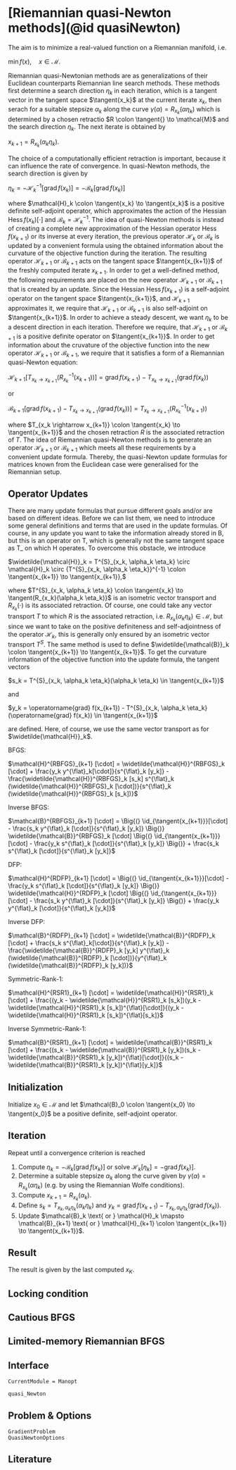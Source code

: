 # [Riemannian quasi-Newton methods](@id quasiNewton)

The aim is to minimize a real-valued function on a Riemannian manifold, i.e.

$\min f(x), \quad x \in \mathcal{M}$.

Riemannian quasi-Newtonian methods are as generalizations of their Euclidean counterparts Riemannian line search methods. These methods first determine a search direction $\eta_k$ in each iteration, which is a tangent vector in the tangent space $\tangent{x_k}$ at the current iterate $x_k$, then serach for a suitable stepsize $\alpha_k$ along the curve $\gamma(\alpha) = R_{x_k}(\alpha \eta_k)$ which is determined by a chosen retractio $R \colon \tangent{} \to \mathcal{M}$ and the search direction $\eta_k$. The next iterate is obtained by

$x_{k+1} = R_{x_k}(\alpha_k \eta_k)$.

The choice of a computationally efficient retraction is important, because it can influence the rate of convergence. 
In quasi-Newton methods, the search direction is given by

$\eta_k = -{\mathcal{H}_k}^{-1}[\operatorname{grad} f (x_k)] = -\mathcal{B}_k [\operatorname{grad} f (x_k)]$

where $\mathcal{H}_k \colon \tangent{x_k} \to \tangent{x_k}$ is a positive definite self-adjoint operator, which approximates the action of the Hessian $\operatorname{Hess} f (x_k)[\cdot]$ and $\mathcal{B}_k = {\mathcal{H}_k}^{-1}$. The idea of quasi-Newton methods is instead of creating a complete new approximation of the Hessian operator $\operatorname{Hess} f(x_{k+1})$ or its inverse at every iteration, the previous operator $\mathcal{H}_k$ or $\mathcal{B}_k$ is updated by a convenient formula using the obtained information about the curvature of the objective function during the iteration. The resulting operator $\mathcal{H}_{k+1}$ or $\mathcal{B}_{k+1}$ acts on the tangent space $\tangent{x_{k+1}}$ of the freshly computed iterate $x_{k+1}$.
In order to get a well-defined method, the following requirements are placed on the new operator $\mathcal{H}_{k+1}$ or $\mathcal{B}_{k+1}$ that is created by an update. Since the Hessian $\operatorname{Hess} f(x_{k+1})$ is a self-adjoint operator on the tangent space $\tangent{x_{k+1}}$, and $\mathcal{H}_{k+1}$ approximates it, we require that $\mathcal{H}_{k+1}$ or $\mathcal{B}_{k+1}$ is also self-adjoint on $\tangent{x_{k+1}}$. In order to achieve a steady descent, we want $\eta_k$ to be a descent direction in each iteration. Therefore we require, that $\mathcal{H}_{k+1}$ or $\mathcal{B}_{k+1}$ is a positive definite operator on $\tangent{x_{k+1}}$. In order to get information about the cruvature of the objective function into the new operator $\mathcal{H}_{k+1}$ or $\mathcal{B}_{k+1}$, we require that it satisfies a form of a Riemannian quasi-Newton equation:

$\mathcal{H}_{k+1} [T_{x_k \rightarrow x_{k+1}}({R_{x_k}}^{-1}(x_{k+1}))] = \operatorname{grad} f(x_{k+1}) - T_{x_k \rightarrow x_{k+1}}(\operatorname{grad} f(x_k))$

or 

$\mathcal{B}_{k+1} [\operatorname{grad} f(x_{k+1}) - T_{x_k \rightarrow x_{k+1}}(\operatorname{grad} f(x_k))] = T_{x_k \rightarrow x_{k+1}}({R_{x_k}}^{-1}(x_{k+1}))$

where $T_{x_k \rightarrow x_{k+1}} \colon \tangent{x_k} \to \tangent{x_{k+1}}$ and the chosen retraction $R$ is the associated retraction of $T$. 
The idea of Riemannian quasi-Newton methods is to generate an operator $\mathcal{H}_{k+1}$ or $\mathcal{B}_{k+1}$ which meets all these requirements by a convenient update formula. Thereby, the quasi-Newton update formulas for matrices known from the Euclidean case were generalised for the Riemannian setup. 

## Operator Updates

There are many update formulas that pursue different goals and/or are based on different ideas. Before we can list them, we need to introduce some general definitions and terms that are used in the update formulas. 
Of course, in any update you want to take the information already stored in B, but this is an operator on T, which is generally not the same tangent space as T_ on which H operates. To overcome this obstacle, we introduce

$\widetilde{\mathcal{H}}_k = T^{S}_{x_k, \alpha_k \eta_k} \circ \mathcal{H}_k \circ {T^{S}_{x_k, \alpha_k \eta_k}}^{-1} \colon \tangent{x_{k+1}} \to \tangent{x_{k+1}},$

where $T^{S}_{x_k, \alpha_k \eta_k} \colon \tangent{x_k} \to \tangent{R_{x_k}(\alpha_k \eta_k)}$ is an isometric vector transport and $R_{x_k}(\cdot)$ is its associated retraction. Of course, one could take any vector transport $T$ to which $R$ is the associated retraction, i.e. $R_{x_k}(\alpha_k \eta_k) \in \mathcal{M}$, but since we want to take on the positive definiteness and self-adjointness of the operator $\mathcal{H}_k$, this is generally only ensured by an isometric vector transport $T^S$. The same method is used to define $\widetilde{\mathcal{B}}_k \colon \tangent{x_{k+1}} \to \tangent{x_{k+1}}$. 
To get the curvature information of the objective function into the update formula, the tangent vectors 

$s_k = T^{S}_{x_k, \alpha_k \eta_k}(\alpha_k \eta_k) \in \tangent{x_{k+1}}$

and 

$y_k = \operatorname{grad} f(x_{k+1}) - T^{S}_{x_k, \alpha_k \eta_k}(\operatorname{grad} f(x_k)) \in \tangent{x_{k+1}}$

are defined. Here, of course, we use the same vector transport as for $\widetilde{\mathcal{H}}_k$.

BFGS:

$\mathcal{H}^{RBFGS}_{k+1} [\cdot] = \widetilde{\mathcal{H}}^{RBFGS}_k [\cdot] + \frac{y_k y^{\flat}_k[\cdot]}{s^{\flat}_k [y_k]} - \frac{\widetilde{\mathcal{H}}^{RBFGS}_k [s_k] s^{\flat}_k (\widetilde{\mathcal{H}}^{RBFGS}_k [\cdot])}{s^{\flat}_k (\widetilde{\mathcal{H}}^{RBFGS}_k [s_k])}$

Inverse BFGS: 

$\mathcal{B}^{RBFGS}_{k+1} [\cdot] = \Big{(} \id_{\tangent{x_{k+1}}}[\cdot] - \frac{s_k y^{\flat}_k [\cdot]}{s^{\flat}_k [y_k]} \Big{)} \widetilde{\mathcal{B}}^{RBFGS}_k [\cdot] \Big{(} \id_{\tangent{x_{k+1}}}[\cdot] - \frac{y_k s^{\flat}_k [\cdot]}{s^{\flat}_k [y_k]} \Big{)} + \frac{s_k s^{\flat}_k [\cdot]}{s^{\flat}_k [y_k]}$

DFP:

$\mathcal{H}^{RDFP}_{k+1} [\cdot] = \Big{(} \id_{\tangent{x_{k+1}}}[\cdot] - \frac{y_k s^{\flat}_k [\cdot]}{s^{\flat}_k [y_k]} \Big{)} \widetilde{\mathcal{H}}^{RDFP}_k [\cdot] \Big{(} \id_{\tangent{x_{k+1}}}[\cdot] - \frac{s_k y^{\flat}_k [\cdot]}{s^{\flat}_k [y_k]} \Big{)} + \frac{y_k y^{\flat}_k [\cdot]}{s^{\flat}_k [y_k]}$

Inverse DFP:

$\mathcal{B}^{RDFP}_{k+1} [\cdot] = \widetilde{\mathcal{B}}^{RDFP}_k [\cdot] + \frac{s_k s^{\flat}_k[\cdot]}{s^{\flat}_k [y_k]} - \frac{\widetilde{\mathcal{B}}^{RDFP}_k [y_k]  y^{\flat}_k (\widetilde{\mathcal{B}}^{RDFP}_k [\cdot])}{y^{\flat}_k (\widetilde{\mathcal{B}}^{RDFP}_k [y_k])}$

Symmetric-Rank-1:

$\mathcal{H}^{RSR1}_{k+1} [\cdot] = \widetilde{\mathcal{H}}^{RSR1}_k [\cdot] + \frac{(y_k - \widetilde{\mathcal{H}}^{RSR1}_k [s_k])(y_k - \widetilde{\mathcal{H}}^{RSR1}_k [s_k])^{\flat}[\cdot]}{(y_k - \widetilde{\mathcal{H}}^{RSR1}_k [s_k])^{\flat}[s_k]}$

Inverse Symmetric-Rank-1:

$\mathcal{B}^{RSR1}_{k+1} [\cdot] = \widetilde{\mathcal{B}}^{RSR1}_k [\cdot] + \frac{(s_k - \widetilde{\mathcal{B}}^{RSR1}_k [y_k])(s_k - \widetilde{\mathcal{B}}^{RSR1}_k [y_k])^{\flat}[\cdot]}{(s_k - \widetilde{\mathcal{B}}^{RSR1}_k [y_k])^{\flat}[y_k]}$

## Initialization

Initialize $x_0 \in \mathcal{M}$ and let $\mathcal{B}_0 \colon \tangent{x_0} \to \tangent{x_0}$ be a positive definite, self-adjoint operator.

## Iteration

Repeat until a convergence criterion is reached

1. Compute $\eta_k = -\mathcal{B}_k [\operatorname{grad} f (x_k)]$ or solve $\mathcal{H}_k [\eta_k] = -\operatorname{grad} f (x_k)]$.
2. Determine a suitable stepsize $\alpha_k$ along the curve given by $\gamma(\alpha) = R_{x_k}(\alpha \eta_k)$ (e.g. by using the Riemannian Wolfe conditions).
3. Compute $x_{k+1} = R_{x_k}(\alpha_k)$.
4. Define $s_k = T_{x_k, \alpha_k \eta_k}(\alpha_k \eta_k)$ and $y_k = \operatorname{grad} f(x_{k+1}) - T_{x_k, \alpha_k \eta_k}(\operatorname{grad} f(x_k))$.
5. Update $\mathcal{B}_k \text{ or } \mathcal{H}_k \mapsto \mathcal{B}_{k+1} \text{ or } \mathcal{H}_{k+1} \colon \tangent{x_{k+1}} \to \tangent{x_{k+1}}$.

## Result

The result is given by the last computed $x_K$.

## Locking condition

## Cautious BFGS

## Limited-memory Riemannian BFGS


## Interface

```@meta
CurrentModule = Manopt
```

```@docs
quasi_Newton
```

## Problem & Options

```@docs
GradientProblem
QuasiNewtonOptions
```


## Literature

